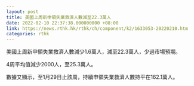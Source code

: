 ```yaml
---
layout: post
title: 美國上周新申領失業救濟人數減至22.3萬人
date: 2022-02-10 22:37:38.000000000 +08:00
link: https://news.rthk.hk/rthk/ch/component/k2/1633053-20220210.htm
categories: rthk
---
```


美國上周新申領失業救濟人數減少1.6萬人，減至22.3萬人，少過市場預期。

4周平均值減少2000人，至25.3萬人。

數據又顯示，至1月29日止該周，持續申領失業救濟人數持平在162.1萬人。

